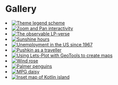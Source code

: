 # Gallery

<list columns="3">
    <li>
        <a href="%nb-theme_legend_scheme%">
            <img alt="Theme legend scheme" src="square-theme_legend_scheme.png"/>
        </a>
    </li>
    <li>
        <a href="%nb-interact_pan_zoom%">
            <img alt="Zoom and Pan interactivity" src="square-interact_pan_zoom.png"/>
        </a>
    </li>
    <li>
        <a href="%nb-lp_verse%">
            <img alt="The observable LP-verse" src="square-lp_verse.png"/>
        </a>
    </li>
    <li>
        <a href="%nb-sunshine_hours%">
            <img alt="Sunshine hours" src="square-sunshine_hours.png"/>
        </a>
    </li>
    <li>
        <a href="%nb-us_unemployment%">
            <img alt="Unemployment in the US since 1967" src="square-us_unemployment.png"/>
        </a>
    </li>
    <li>
        <a href="%nb-pushkin%">
            <img alt="Pushkin as a traveller" src="square-pushkin.png"/>
        </a>
    </li>
    <li>
        <a href="%nb-geotools_naturalearth%">
            <img alt="Using Lets-Plot with GeoTools to create maps" src="square-geotools_naturalearth.png"/>
        </a>
    </li>
    <li>
        <a href="%nb-wind_rose%">
            <img alt="Wind rose" src="square-wind_rose.png"/>
        </a>
    </li>
    <li>
        <a href="%nb-palmer_penguins%">
            <img alt="Palmer penguins" src="square-palmer_penguins.png"/>
        </a>
    </li>
    <li>
        <a href="%nb-mpg_daisy%">
            <img alt="MPG daisy" src="square-mpg_daisy.png"/>
        </a>
    </li>
    <li>
        <a href="%nb-spatialdataset_kotlin_isl%">
            <img alt="Inset map of Kotlin island" src="square-spatialdataset_kotlin_isl.png"/>
        </a>
    </li>
</list>